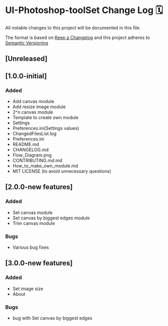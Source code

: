 # UI-Photoshop-toolSet Change Log 🗓️

All notable changes to this project will be documented in this file.

The format is based on [Keep a Changelog](http://keepachangelog.com/) and this project adheres to [Semantic Versioning](http://semver.org/)

## [Unreleased]

## [1.0.0-initial]

### Added

- Add canvas module
- Add resize image module
- 2^n canvas module
- Template to create own module
- Settings
- Preferences.ini(Settings values)
- ChangedFilesList.log
- Preferences.ini
- README.md
- CHANGELOG.md
- Flow_Diagram.png
- CONTRIBUTING.md.md
- How_to_make_own_module.md
- MIT LICENSE (to avoid unnecessary questions)

## [2.0.0-new features]

### Added

- Set canvas module
- Set canvas by biggest edges module
- Trim canvas module

### Bugs
- Various bug fixes

## [3.0.0-new features]

### Added

- Set image size
- About

### Bugs
- bug with Set canvas by biggest edges

